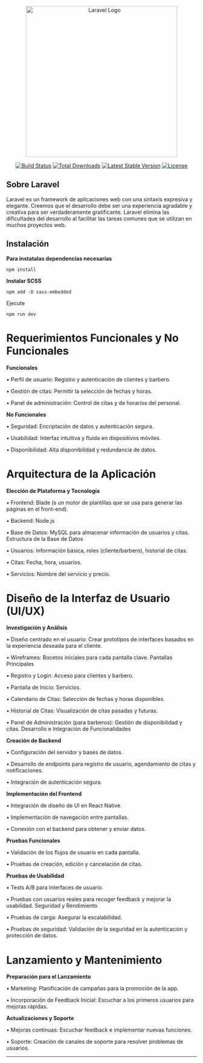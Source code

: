 <p align="center"><a href="https://laravel.com" target="_blank"><img src="https://raw.githubusercontent.com/laravel/art/master/logo-lockup/5%20SVG/2%20CMYK/1%20Full%20Color/laravel-logolockup-cmyk-red.svg" width="400" alt="Laravel Logo"></a></p>

<p align="center">
<a href="https://github.com/laravel/framework/actions"><img src="https://github.com/laravel/framework/workflows/tests/badge.svg" alt="Build Status"></a>
<a href="https://packagist.org/packages/laravel/framework"><img src="https://img.shields.io/packagist/dt/laravel/framework" alt="Total Downloads"></a>
<a href="https://packagist.org/packages/laravel/framework"><img src="https://img.shields.io/packagist/v/laravel/framework" alt="Latest Stable Version"></a>
<a href="https://packagist.org/packages/laravel/framework"><img src="https://img.shields.io/packagist/l/laravel/framework" alt="License"></a>
</p>

## Sobre Laravel

Laravel es un framework de aplicaciones web con una sintaxis expresiva y elegante. Creemos que el desarrollo debe ser una experiencia agradable y creativa para ser verdaderamente gratificante. Laravel elimina las dificultades del desarrollo al facilitar las tareas comunes que se utilizan en muchos proyectos web.


## Instalación
**Para instatalas dependencias necesarias**

    npm install

**Instalar SCSS**

    npm add -D sass-embedded

Ejecute 


    npm run dev



# **Requerimientos Funcionales y No Funcionales**
**Funcionales**

•	Perfil de usuario: Registro y autenticación de clientes y barbero.

•	Gestión de citas: Permitir la selección de fechas y horas.

•	Panel de administración: Control de citas y de horarios del personal. 

**No Funcionales**

•	Seguridad: Encriptación de datos y autenticación segura.

•	Usabilidad: Interfaz intuitiva y fluida en dispositivos móviles.

•	Disponibilidad: Alta disponibilidad y redundancia de datos.

# Arquitectura de la Aplicación
**Elección de Plataforma y Tecnología**

•	Frontend: Blade (s un motor de plantillas que se usa para generar las páginas en el front-end).

•	Backend: Node.js 

•	Base de Datos: MySQL para almacenar información de usuarios y citas.
Estructura de la Base de Datos

•	Usuarios: Información básica, roles (cliente/barbero), historial de citas.

•	Citas: Fecha, hora, usuarios.

•	Servicios: Nombre del servicio y precio.
 
# Diseño de la Interfaz de Usuario (UI/UX)
**Investigación y Análisis**

•	Diseño centrado en el usuario: Crear prototipos de interfaces basados en la experiencia deseada para el cliente.

•	Wireframes: Bocetos iniciales para cada pantalla clave.
Pantallas Principales

•	Registro y Login: Acceso para clientes y barbero.

•	Pantalla de Inicio: Servicios.

•	Calendario de Citas: Selección de fechas y horas disponibles.

•	Historial de Citas: Visualización de citas pasadas y futuras.

•	Panel de Administración (para barberos): Gestión de disponibilidad y citas.
Desarrollo e Integración de Funcionalidades

**Creación de Backend**

•	Configuración del servidor y bases de datos.

•	Desarrollo de endpoints para registro de usuario, agendamiento de citas y notificaciones.

•	Integración de autenticación segura.

**Implementación del Frontend**

•	Integración de diseño de UI en React Native.

•	Implementación de navegación entre pantallas.

•	Conexión con el backend para obtener y enviar datos.

**Pruebas Funcionales**

•	Validación de los flujos de usuario en cada pantalla.

•	Pruebas de creación, edición y cancelación de citas.

**Pruebas de Usabilidad**

•	Tests A/B para interfaces de usuario.

•	Pruebas con usuarios reales para recoger feedback y mejorar la usabilidad.
Seguridad y Rendimiento

•	Pruebas de carga: Asegurar la escalabilidad.

•	Pruebas de seguridad: Validación de la seguridad en la autenticación y protección de datos.

# Lanzamiento y Mantenimiento
**Preparación para el Lanzamiento**

•	Marketing: Planificación de campañas para la promoción de la app.

•	Incorporación de Feedback Inicial: Escuchar a los primeros usuarios para mejoras rápidas.

**Actualizaciones y Soporte**

•	Mejoras continuas: Escuchar feedback e implementar nuevas funciones.

•	Soporte: Creación de canales de soporte para resolver problemas de usuarios.
****
